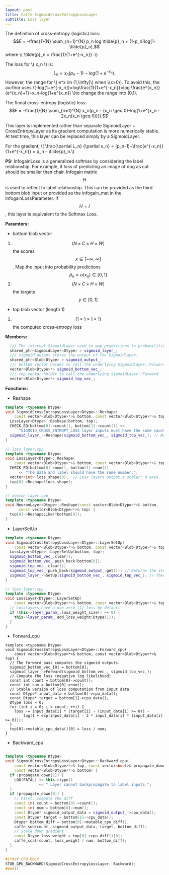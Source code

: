 ```yaml
---
layout: post
title: Caffe-SigmoidCrossEntropyLossLayer
subtitle: Loss layer
---
```



<script type="text/javascript" src="http://cdn.mathjax.org/mathjax/latest/MathJax.js?config=default"></script>


The definition of cross-entropy (logistic) loss: $$E = -\frac{1}{N} \sum_{n=1}^{N} p_n log \tilde{p}_n + (1-p_n)log(1-\tilde{p}_n),$$ where \\( \tilde{p}_n = \frac{1}{1+e^{-x_n}} .\\) 

The loss for \\( x_n \\) is: $$ L_n = x_n(p_n -1)-log(1+e^{-x_n}).$$ However, the range for \\( e^x \in (1,\infty]\\) when \\(x>0\\). To avoid this, the aurthor uses \\(-log(1+e^{-x_n})=log\frac{1}{1+e^{-x_n}}=log \frac{e^{x_n}}{e^{x_n}+1}=x_n-log(1+e^{x_n}) \\)to change the range into (0,1).

The finnal cross-entropy (logistic) loss: $$E = -\frac{1}{N} \sum_{n=1}^{N} x_n(p_n - (x_n \geq 0)-log(1+e^{x_n - 2x_n(x_n \geq 0)})).$$ 


This layer is implemented rather than separate SigmoidLayer + CrossEntropyLayer as its gradient computation is more numerically stable. At test time, this layer can be replaced simply by a SigmoidLayer.

For the gradient, \\( \frac{\partial L_n} {\partial x_n} = (p_n-1)+\frac{e^{-x_n}}{1+e^{-x_n}} = p_n - \tilde{p}_n.\\)

**PS:** 
InfogainLoss is a generalized softmax by considering the label relationship. For example, if loss of predicting an image of dog as cat should be smaller than chair. Infogain matrix $$ H $$ is used to reflect to label relationship. This can be provided as the third bottom blob input or provided as the infogain_mat in the InfogainLossParameter. If $$ H = I $$, this layer is equivalent to the Softmax Loss.

**Paramters:**

* bottom blob vector
 1. $$(N\times C\times H\times W)$$ the scores $$x\in [-\infty, \infty]$$. Map the input into probability predictions $$\tilde{p}_n=\sigma(x_n)\in [0,1]$$
 2. $$(N\times C\times H\times W)$$ the targets $$y \in [0,1] $$

* top blob vector (length 1)
 1. $$(1\times 1\times 1\times 1)$$ the computed cross-entropy loss

**Members:**

```cpp
  /// The internal SigmoidLayer used to map predictions to probabilities.
  shared_ptr<SigmoidLayer<Dtype> > sigmoid_layer_;
  /// sigmoid_output stores the output of the SigmoidLayer.
  shared_ptr<Blob<Dtype> > sigmoid_output_;
  /// bottom vector holder to call the underlying SigmoidLayer::Forward
  vector<Blob<Dtype>*> sigmoid_bottom_vec_;
  /// top vector holder to call the underlying SigmoidLayer::Forward
  vector<Blob<Dtype>*> sigmoid_top_vec_;
```

**Functions:**

 * Reshape

```cpp
template <typename Dtype>
void SigmoidCrossEntropyLossLayer<Dtype>::Reshape(
    const vector<Blob<Dtype>*>& bottom, const vector<Blob<Dtype>*>& top) {
  LossLayer<Dtype>::Reshape(bottom, top);
  CHECK_EQ(bottom[0]->count(), bottom[1]->count()) <<
      "SIGMOID_CROSS_ENTROPY_LOSS layer inputs must have the same count.";
  sigmoid_layer_->Reshape(sigmoid_bottom_vec_, sigmoid_top_vec_); // No implementation of Reshape for sigmoid_layer so this function is called from neuron_layer.cpp
}
```

   

```cpp
// loss_layer.cpp
template <typename Dtype>
void LossLayer<Dtype>::Reshape(
    const vector<Blob<Dtype>*>& bottom, const vector<Blob<Dtype>*>& top) {
  CHECK_EQ(bottom[0]->num(), bottom[1]->num())
      << "The data and label should have the same number.";
  vector<int> loss_shape(0);  // Loss layers output a scalar; 0 axes.
  top[0]->Reshape(loss_shape);
}
```

```cpp
// neuron_layer.cpp
template <typename Dtype>
void NeuronLayer<Dtype>::Reshape(const vector<Blob<Dtype>*>& bottom,
      const vector<Blob<Dtype>*>& top) {
  top[0]->ReshapeLike(*bottom[0]);
}
```

 * LayerSetUp

```cpp
template <typename Dtype>
void SigmoidCrossEntropyLossLayer<Dtype>::LayerSetUp(
    const vector<Blob<Dtype>*>& bottom, const vector<Blob<Dtype>*>& top) {
  LossLayer<Dtype>::LayerSetUp(bottom, top);
  sigmoid_bottom_vec_.clear();
  sigmoid_bottom_vec_.push_back(bottom[0]);
  sigmoid_top_vec_.clear();
  sigmoid_top_vec_.push_back(sigmoid_output_.get()); // Returns the stored pointer.
  sigmoid_layer_->SetUp(sigmoid_bottom_vec_, sigmoid_top_vec_); // There is no implemetation for SetUp function of SigmoidCrossEntropyLossLayer and its base class NeuronLayer. So the function is called from Layer.cpp
}
```

```cpp
// loss_layer.cpp
template <typename Dtype>
void LossLayer<Dtype>::LayerSetUp(
    const vector<Blob<Dtype>*>& bottom, const vector<Blob<Dtype>*>& top) {
  // LossLayers have a non-zero (1) loss by default.
  if (this->layer_param_.loss_weight_size() == 0) {
    this->layer_param_.add_loss_weight(Dtype(1));
  }
}
```

 * Forward_cpu

```cpu
template <typename Dtype>
void SigmoidCrossEntropyLossLayer<Dtype>::Forward_cpu(
    const vector<Blob<Dtype>*>& bottom, const vector<Blob<Dtype>*>& top) {
  // The forward pass computes the sigmoid outputs.
  sigmoid_bottom_vec_[0] = bottom[0];
  sigmoid_layer_->Forward(sigmoid_bottom_vec_, sigmoid_top_vec_);
  // Compute the loss (negative log likelihood)
  const int count = bottom[0]->count();
  const int num = bottom[0]->num();
  // Stable version of loss computation from input data
  const Dtype* input_data = bottom[0]->cpu_data();
  const Dtype* target = bottom[1]->cpu_data();
  Dtype loss = 0;
  for (int i = 0; i < count; ++i) {
    loss -= input_data[i] * (target[i] - (input_data[i] >= 0)) -
        log(1 + exp(input_data[i] - 2 * input_data[i] * (input_data[i] >= 0)));
  }
  top[0]->mutable_cpu_data()[0] = loss / num;
}
```
 
 * Backward_cpu

```cpp

template <typename Dtype>
void SigmoidCrossEntropyLossLayer<Dtype>::Backward_cpu(
    const vector<Blob<Dtype>*>& top, const vector<bool>& propagate_down,
    const vector<Blob<Dtype>*>& bottom) {
  if (propagate_down[1]) {
    LOG(FATAL) << this->type()
               << " Layer cannot backpropagate to label inputs.";
  }
  if (propagate_down[0]) {
    // First, compute the diff
    const int count = bottom[0]->count();
    const int num = bottom[0]->num();
    const Dtype* sigmoid_output_data = sigmoid_output_->cpu_data();
    const Dtype* target = bottom[1]->cpu_data();
    Dtype* bottom_diff = bottom[0]->mutable_cpu_diff();
    caffe_sub(count, sigmoid_output_data, target, bottom_diff);
    // Scale down gradient
    const Dtype loss_weight = top[0]->cpu_diff()[0];
    caffe_scal(count, loss_weight / num, bottom_diff);
  }
}

#ifdef CPU_ONLY
STUB_GPU_BACKWARD(SigmoidCrossEntropyLossLayer, Backward);
#endif

```
